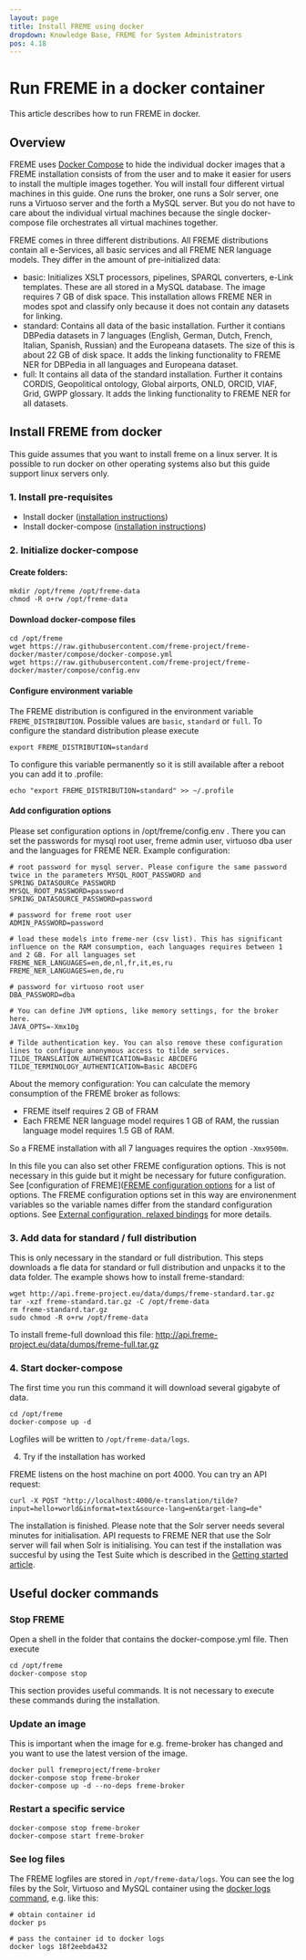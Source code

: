 ```yaml
---
layout: page
title: Install FREME using docker
dropdown: Knowledge Base, FREME for System Administrators
pos: 4.18
---
```


# Run FREME in a docker container

This article describes how to run FREME in docker.

## Overview

FREME uses [Docker Compose](https://docs.docker.com/compose/) to hide the individual docker images that a FREME installation consists of from the user and to make it easier for users to install the multiple images together. You will install four different virtual machines in this guide. One runs the broker, one runs a Solr server, one runs a Virtuoso server and the forth a MySQL server. But you do not have to care about the individual virtual machines because the single docker-compose file orchestrates all virtual machines together.

FREME comes in three different distributions. All FREME distributions contain all e-Services, all basic services and all FREME NER language models. They differ in the amount of pre-initialized data:

* basic: Initializes XSLT processors, pipelines, SPARQL converters, e-Link templates. These are all stored in a MySQL database. The image requires 7 GB of disk space. This installation allows FREME NER in modes spot and classify only because it does not contain any datasets for linking.
* standard: Contains all data of the basic installation. Further it contians DBPedia datasets in 7 languages (English, German, Dutch, French, Italian, Spanish, Russian) and the Europeana datasets. The size of this is about 22 GB of disk space. It adds the linking functionality to FREME NER for DBPedia in all languages and Europeana dataset.
* full: It contains all data of the standard installation. Further it contains CORDIS, Geopolitical ontology, Global airports, ONLD, ORCID, VIAF, Grid, GWPP glossary. It adds the linking functionality to FREME NER for all datasets.

## Install FREME from docker

This guide assumes that you want to install freme on a linux server. It is possible to run docker on other operating systems also but this guide support linux servers only.

### 1. Install pre-requisites

* Install docker ([installation instructions](https://docs.docker.com/engine/installation/linux/))
* Install docker-compose ([installation instructions](https://docs.docker.com/compose/install/))

### 2. Initialize docker-compose 

#### Create  folders:

```
mkdir /opt/freme /opt/freme-data
chmod -R o+rw /opt/freme-data
```

#### Download docker-compose files

```
cd /opt/freme
wget https://raw.githubusercontent.com/freme-project/freme-docker/master/compose/docker-compose.yml
wget https://raw.githubusercontent.com/freme-project/freme-docker/master/compose/config.env
```

#### Configure environment variable

The FREME distribution is configured in the environment variable `FREME_DISTRIBUTION`. Possible values are `basic`, `standard` or `full`. To configure the standard distribution please execute

```
export FREME_DISTRIBUTION=standard
```

To configure this variable permanently so it is still available after a reboot you can add it to .profile:

```
echo "export FREME_DISTRIBUTION=standard" >> ~/.profile
```

#### Add configuration options

Please set configuration options in /opt/freme/config.env . There you can set the passwords for mysql root user, freme admin user, virtuoso dba user and the languages for FREME NER. Example configuration:

```
# root password for mysql server. Please configure the same password twice in the parameters MYSQL_ROOT_PASSWORD and SPRING_DATASOURCe_PASSWORD
MYSQL_ROOT_PASSWORD=password
SPRING_DATASOURCE_PASSWORD=password

# password for freme root user
ADMIN_PASSWORD=password

# load these models into freme-ner (csv list). This has significant influence on the RAM consumption, each languages requires between 1 and 2 GB. For all languages set FREME_NER_LANGUAGES=en,de,nl,fr,it,es,ru
FREME_NER_LANGUAGES=en,de,ru

# password for virtuoso root user
DBA_PASSWORD=dba

# You can define JVM options, like memory settings, for the broker here.
JAVA_OPTS=-Xmx10g

# Tilde authentication key. You can also remove these configuration lines to configure anonymous access to tilde services.
TILDE_TRANSLATION_AUTHENTICATION=Basic ABCDEFG
TILDE_TERMINOLOGY_AUTHENTICATION=Basic ABCDEFG
```

About the memory configuration: You can calculate the memory consumption of the FREME broker as follows:

* FREME itself requires 2 GB of FRAM
* Each FREME NER language model requires 1 GB of RAM, the russian language model requires 1.5 GB of RAM.

So a FREME installation with all 7 languages requires the option `-Xmx9500m`.

In this file you can also set other FREME configuration options. This is not necessary in this guide but it might be necessary for future configuration. See [configuration of FREME]([FREME configuration options](https://freme-project.github.io/knowledge-base/freme-for-sysadmins/configuration-options.html) for a list of options. The FREME configuration options set in this way are environenment variables so the variable names differ from the standard configuration options. See [External configuration, relaxed bindings](http://docs.spring.io/spring-boot/docs/current/reference/html/boot-features-external-config.html#boot-features-external-config-relaxed-binding) for more details.  

### 3. Add data for standard / full distribution

This is only necessary in the standard or full distribution. This steps downloads a fle data for standard or full distribution and unpacks it to the data folder. The example shows how to install freme-standard:

``` 
wget http://api.freme-project.eu/data/dumps/freme-standard.tar.gz
tar -xzf freme-standard.tar.gz -C /opt/freme-data
rm freme-standard.tar.gz
sudo chmod -R o+rw /opt/freme-data 
```

To install freme-full download this file: http://api.freme-project.eu/data/dumps/freme-full.tar.gz

### 4. Start docker-compose

The first time you run this command it will download several gigabyte of data.

```
cd /opt/freme
docker-compose up -d
```

Logfiles will be written to `/opt/freme-data/logs`.

4. Try if the installation has worked

FREME listens on the host machine on port 4000. You can try an API request:

```
curl -X POST "http://localhost:4000/e-translation/tilde?input=hello+world&informat=text&source-lang=en&target-lang=de"
```

The installation is finished. Please note that the Solr server needs several minutes for initialisation. API requests to FREME NER that use the Solr server will fail when Solr is initialising.
You can test if the installation was succesful by using the Test Suite which is described in the [Getting started article](gettingStarted_SysAdmins.html).


## Useful docker commands

### Stop FREME

Open a shell in the folder that contains the docker-compose.yml file. Then execute

```
cd /opt/freme
docker-compose stop
```

This section provides useful commands. It is not necessary to execute these commands during the installation.

### Update an image

This is important when the image for e.g. freme-broker has changed and you want to use the latest version of the image.

```
docker pull fremeproject/freme-broker
docker-compose stop freme-broker
docker-compose up -d --no-deps freme-broker
```

### Restart a specific service

```
docker-compose stop freme-broker
docker-compose start freme-broker
```

### See log files

The FREME logfiles are stored in `/opt/freme-data/logs`. You can see the log files by the Solr, Virtuoso and MySQL container using the [docker logs command](https://docs.docker.com/engine/reference/commandline/logs/), e.g. like this:

```
# obtain container id
docker ps

# pass the container id to docker logs
docker logs 18f2eebda432
```
